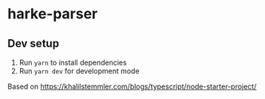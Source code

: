 # harke-parser

## Dev setup
1. Run `yarn` to install dependencies
2. Run `yarn dev` for development mode


Based on https://khalilstemmler.com/blogs/typescript/node-starter-project/